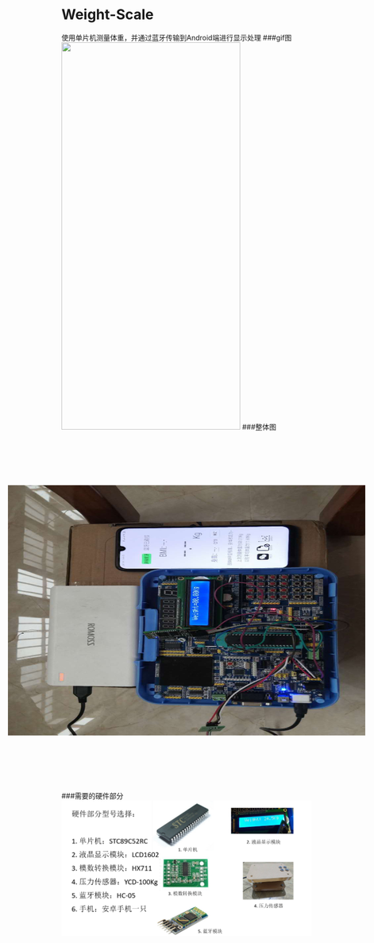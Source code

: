# Weight-Scale
使用单片机测量体重，并通过蓝牙传输到Android端进行显示处理
###gif图
<img src="picture/1.gif"  width="360"  height = "780" />
###整体图
<img src="picture/2.jpg" width="540"  height = "720"  style="transform:rotate(270deg);">
###需要的硬件部分
![](picture/3.jpg)